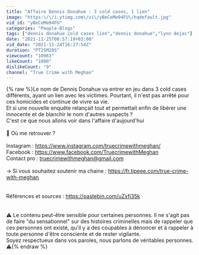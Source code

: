 ```yaml
---
title: "Affaire Dennis Donahue : 3 cold cases, 1 lien"
image: "https:\/\/i.ytimg.com\/vi\/yBeCeMe04FU\/hqdefault.jpg"
vid_id: "yBeCeMe04FU"
categories: "People-Blogs"
tags: ["dennis donahue cold cases lien","dennis donahue","lynn dejac"]
date: "2021-11-25T08:57:19+03:00"
vid_date: "2021-11-24T16:27:54Z"
duration: "PT25M20S"
viewcount: "10963"
likeCount: "1090"
dislikeCount: "9"
channel: "True Crime with Meghan"
---
```

{% raw %}Le nom de Dennis Donahue va entrer en jeu dans 3 cold cases différents, ayant un lien avec les victimes. Pourtant, il n'est pas arrêté pour ces homicides et continue de vivre sa vie. <br />Et si une nouvelle enquête relançait tout et permettait enfin de libérer une innocente et de blanchir le nom d'autres suspects ? <br />C'est ce que nous allons voir dans l'affaire d'aujourd'hui<br /><br />💫  Où me retrouver ? <br /><br />Instagram : <a rel="nofollow" target="blank" href="https://www.instagram.com/truecrimewithmeghan/">https://www.instagram.com/truecrimewithmeghan/</a> <br />Facebook : <a rel="nofollow" target="blank" href="https://www.facebook.com/TruecrimewithMeghan">https://www.facebook.com/TruecrimewithMeghan</a><br />Contact pro : truecrimewithmeghan@gmail.com<br /><br />→  Si vous souhaitez soutenir ma chaine : <a rel="nofollow" target="blank" href="https://fr.tipeee.com/true-crime-with-meghan">https://fr.tipeee.com/true-crime-with-meghan</a><br /><br /><br />Références et sources : <a rel="nofollow" target="blank" href="https://pastebin.com/uZxfi35k">https://pastebin.com/uZxfi35k</a><br /><br /><br />⚠️ Le contenu peut-être sensible pour certaines personnes. Il ne s'agit pas de faire &quot;du sensationnel&quot; sur des histoires criminelles mais de rappeler que ces personnes ont existé, qu'il y a des coupables à dénoncer et à rappeler à toute personne d'être consciente et de rester vigilante. <br />Soyez respectueux dans vos paroles, nous parlons de véritables personnes. ⚠️{% endraw %}
